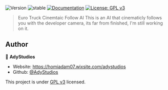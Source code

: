 ![Version](https://img.shields.io/badge/alpha-0.1.0-blue.svg?cacheSeconds=2592000)
![stable](https://img.shields.io/badge/alpha-red.svg?cacheSeconds=2592000)
[![Documentation](https://img.shields.io/badge/documentation-yes-brightgreen.svg)](https://example.org)
[![License: GPL v3](https://img.shields.io/badge/License-GPL%20v3-yellow.svg)](https://github.com/D1strict/AL-JobTracker/blob/main/LICENSE)

> Euro Truck Cinemtaic Follow AI
This is an AI that cinematicly follows you with the developer camera, its far from finished, I'm still working on it.

## Author
👤 **AdyStudios**
* Website: https://homiadam07.wixsite.com/adystudios
* Github: [@AdyStudios](https://github.com/AdyStudios)


This project is under [GPL v3](https://github.com/D1strict/AL-JobTracker/blob/main/LICENSE) licensed.
